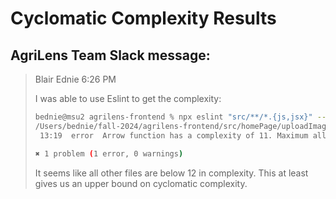 # Cyclomatic Complexity Results

## AgriLens Team Slack message:

> Blair Ednie  6:26 PM
> 
> I was able to use Eslint to get the complexity:
> ```bash
> bednie@msu2 agrilens-frontend % npx eslint "src/**/*.{js,jsx}" --ignore-pattern "*.cy.jsx" --rule 'complexity: ["error", 10]'
> /Users/bednie/fall-2024/agrilens-frontend/src/homePage/uploadImage/DataTable.jsx
>  13:19  error  Arrow function has a complexity of 11. Maximum allowed is 10  complexity
>
> ✖ 1 problem (1 error, 0 warnings)
> ```
>It seems like all other files are below 12 in complexity. This at least gives us an upper bound on cyclomatic complexity. 

